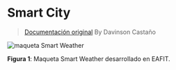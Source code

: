 # Smart City

> [Documentación original](https://isa242.davinsony.com/maqueta/smart-city) By Davinson Castaño

![maqueta Smart Weather](./resources/smart_weather.png) 

**Figura 1**: Maqueta Smart Weather desarrollado en EAFIT.







 

